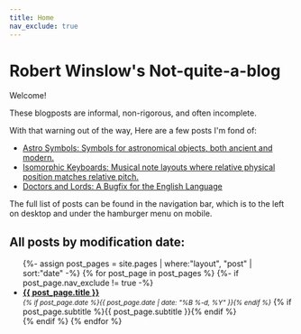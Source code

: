 ```yaml
---
title: Home
nav_exclude: true
---
```


# Robert Winslow's Not-quite-a-blog

Welcome!

These blogposts are informal, non-rigorous, and often incomplete.

With that warning out of the way, 
Here are a few posts I'm fond of:
- [Astro Symbols: Symbols for astronomical objects, both ancient and modern.](./nature/astrosymbols)
- [Isomorphic Keyboards: Musical note layouts where relative physical position matches relative pitch.](./art/isomorphic)
- [Doctors and Lords: A Bugfix for the English Language](./language/lord)


The full list of posts can be found in the navigation bar, 
which is to the left on desktop
and under the hamburger menu on mobile.



<!--

The following site index works, but doesn't look great, and there are some posts I hid by changing parent to hidden instead of nav_excluding.
I mean, I guess the latter is something to fix in those individual pages, not something to account for here.
Also, not all posts have dates, so the date sorting is a bit buggy. Would also need to go through and add dates.


<ul>
{%- assign posts = site.pages   |   where:"layout", "post"   |   sort:"title" -%}
{% for post in posts %}
{%- if post.nav_exclude != true -%}
<li>
    <b><a href="{{ post_page.url | absolute_url }}">{{ post.title }}</a></b>
    {% if post.subtitle %}{{ post.subtitle }}{% endif %}
</li>
{% endif %}
{% endfor %}
</ul>


---



I'm not sure whether this counts as a blog, 
since the posts are non-chronological and organized into groups,


[Click here to return to my main website.]

I may want to migrate the posts to a more bloggish template at some point, but this will do for now.
-->




## All posts by modification date:

<ul>
{%- assign post_pages = site.pages | where:"layout", "post" | sort:"date" -%}
{% for post_page in post_pages %}
{%- if post_page.nav_exclude != true -%}
<li>
    <b><a href="{{ post_page.url | absolute_url }}">{{ post_page.title }}</a></b>
    <small style="display: inline-block;"><i>{% if post_page.date %}{{ post_page.date | date: "%B %-d, %Y" }}{% endif %}</i></small>
    {% if post_page.subtitle %}{{ post_page.subtitle }}{% endif %}
</li>
{% endif %}
{% endfor %}
</ul>
